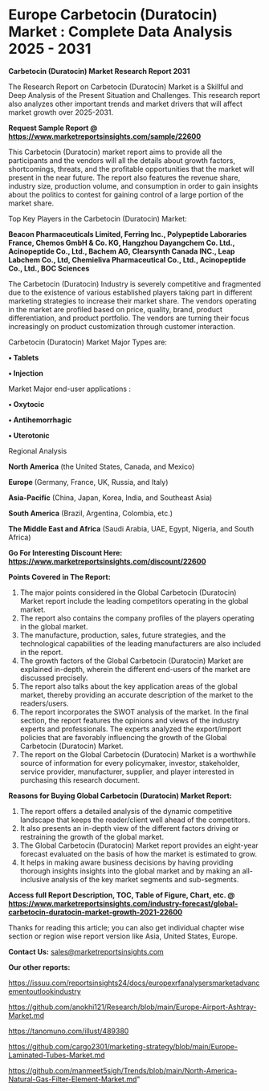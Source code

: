 # Europe Carbetocin (Duratocin) Market : Complete Data Analysis 2025 - 2031

<strong>Carbetocin (Duratocin) Market Research Report 2031</strong>

The Research Report on Carbetocin (Duratocin) Market is a Skillful and Deep Analysis of the Present Situation and Challenges. This research report also analyzes other important trends and market drivers that will affect market growth over 2025-2031.

<strong>Request Sample Report @ <a href=https://www.marketreportsinsights.com/sample/22600>https://www.marketreportsinsights.com/sample/22600</a></strong>

This Carbetocin (Duratocin) market report aims to provide all the participants and the vendors will all the details about growth factors, shortcomings, threats, and the profitable opportunities that the market will present in the near future. The report also features the revenue share, industry size, production volume, and consumption in order to gain insights about the politics to contest for gaining control of a large portion of the market share.

Top Key Players in the Carbetocin (Duratocin) Market:

<strong>Beacon Pharmaceuticals Limited, Ferring Inc., Polypeptide Laboraries France, Chemos GmbH & Co. KG, Hangzhou Dayangchem Co. Ltd., Acinopeptide Co., Ltd., Bachem AG, Clearsynth Canada INC., Leap Labchem Co., Ltd, Chemieliva Pharmaceutical Co., Ltd., Acinopeptide Co., Ltd., BOC Sciences</strong>

The Carbetocin (Duratocin) Industry is severely competitive and fragmented due to the existence of various established players taking part in different marketing strategies to increase their market share. The vendors operating in the market are profiled based on price, quality, brand, product differentiation, and product portfolio. The vendors are turning their focus increasingly on product customization through customer interaction.

Carbetocin (Duratocin) Market Major Types are:

<strong>• Tablets

• Injection</strong>

Market Major end-user applications :

<strong>• Oxytocic

• Antihemorrhagic

• Uterotonic</strong>

Regional Analysis

</u><strong><b>North America</b></strong> (the United States, Canada, and Mexico)

<strong><b>Europe </b></strong>(Germany, France, UK, Russia, and Italy)

<strong><b>Asia-Pacific</b></strong> (China, Japan, Korea, India, and Southeast Asia)

<strong><b>South America</b></strong> (Brazil, Argentina, Colombia, etc.)

<strong><b>The Middle East and Africa</b></strong> (Saudi Arabia, UAE, Egypt, Nigeria, and South Africa)

<strong>Go For Interesting Discount Here: <a href=https://www.marketreportsinsights.com/discount/22600>https://www.marketreportsinsights.com/discount/22600</a></strong>

<strong>Points Covered in The Report:</strong>
<ol>
  <li>The major points considered in the Global Carbetocin (Duratocin) Market report include the leading competitors operating in the global market.</li>
  <li>The report also contains the company profiles of the players operating in the global market.</li>
  <li>The manufacture, production, sales, future strategies, and the technological capabilities of the leading manufacturers are also included in the report.</li>
  <li>The growth factors of the Global Carbetocin (Duratocin) Market are explained in-depth, wherein the different end-users of the market are discussed precisely.</li>
  <li>The report also talks about the key application areas of the global market, thereby providing an accurate description of the market to the readers/users.</li>
  <li>The report incorporates the SWOT analysis of the market. In the final section, the report features the opinions and views of the industry experts and professionals. The experts analyzed the export/import policies that are favorably influencing the growth of the Global Carbetocin (Duratocin) Market.</li>
  <li>The report on the Global Carbetocin (Duratocin) Market is a worthwhile source of information for every policymaker, investor, stakeholder, service provider, manufacturer, supplier, and player interested in purchasing this research document.</li>
</ol>
<strong>Reasons for Buying Global Carbetocin (Duratocin) Market Report:</strong>

<ol>
  <li>The report offers a detailed analysis of the dynamic competitive landscape that keeps the reader/client well ahead of the competitors.</li>
  <li>It also presents an in-depth view of the different factors driving or restraining the growth of the global market.</li>
  <li>The Global Carbetocin (Duratocin) Market report provides an eight-year forecast evaluated on the basis of how the market is estimated to grow.</li>
  <li>It helps in making aware business decisions by having providing thorough insights insights into the global market and by making an all-inclusive analysis of the key market segments and sub-segments.</li>
</ol>
<strong>Access full Report Description, TOC, Table of Figure, Chart, etc. @ <a href=https://www.marketreportsinsights.com/industry-forecast/global-carbetocin-duratocin-market-growth-2021-22600>https://www.marketreportsinsights.com/industry-forecast/global-carbetocin-duratocin-market-growth-2021-22600</a></strong>


Thanks for reading this article; you can also get individual chapter wise section or region wise report version like Asia, United States, Europe.

<strong>Contact Us:</strong>
sales@marketreportsinsights.com

<strong>Our other reports:</strong>

<a href=https://issuu.com/reportsinsights24/docs/europexrfanalysersmarketadvancementoutlookindustry>https://issuu.com/reportsinsights24/docs/europexrfanalysersmarketadvancementoutlookindustry</a>

<a href=https://github.com/anokhi121/Research/blob/main/Europe-Airport-Ashtray-Market.md>https://github.com/anokhi121/Research/blob/main/Europe-Airport-Ashtray-Market.md</a>

<a href=https://tanomuno.com/illust/489380>https://tanomuno.com/illust/489380</a>

<a href=https://github.com/cargo2301/marketing-strategy/blob/main/Europe-Laminated-Tubes-Market.md>https://github.com/cargo2301/marketing-strategy/blob/main/Europe-Laminated-Tubes-Market.md</a>

<a href=https://github.com/manmeet5sigh/Trends/blob/main/North-America-Natural-Gas-Filter-Element-Market.md>https://github.com/manmeet5sigh/Trends/blob/main/North-America-Natural-Gas-Filter-Element-Market.md</a>"
